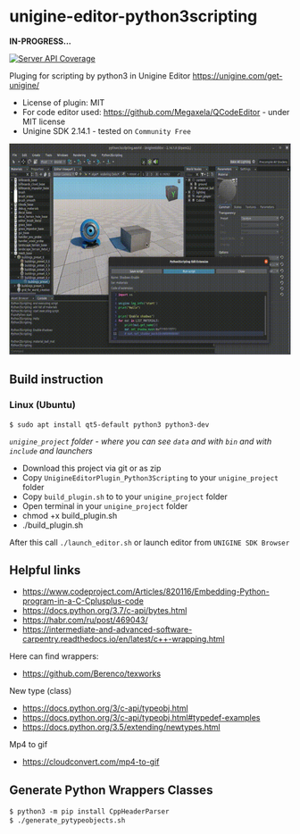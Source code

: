 # unigine-editor-python3scripting

**IN-PROGRESS...**

[![Server API Coverage](https://img.shields.io/badge/Unigine-2.14.1-yellow.svg)](https://developer.unigine.com/en/docs/2.14.1/)

Pluging for scripting by python3 in Unigine Editor https://unigine.com/get-unigine/

* License of plugin: MIT
* For code editor used: https://github.com/Megaxela/QCodeEditor - under MIT license
* Unigine SDK 2.14.1 - tested on `Community Free`

![scoreboard](preview.gif)

## Build instruction

### Linux (Ubuntu)

```
$ sudo apt install qt5-default python3 python3-dev
```

*`unigine_project` folder - where you can see `data` and with `bin` and with `include` and launchers*

- Download this project via git or as zip
- Copy `UnigineEditorPlugin_Python3Scripting` to your `unigine_project` folder
- Copy `build_plugin.sh` to to your `unigine_project` folder
- Open terminal in your `unigine_project` folder
- chmod +x build_plugin.sh
- ./build_plugin.sh

After this call `./launch_editor.sh` or launch editor from `UNIGINE SDK Browser`

## Helpful links

- https://www.codeproject.com/Articles/820116/Embedding-Python-program-in-a-C-Cplusplus-code
- https://docs.python.org/3.7/c-api/bytes.html
- https://habr.com/ru/post/469043/
- https://intermediate-and-advanced-software-carpentry.readthedocs.io/en/latest/c++-wrapping.html

Here can find wrappers:
- https://github.com/Berenco/texworks

New type (class)
- https://docs.python.org/3/c-api/typeobj.html
- https://docs.python.org/3/c-api/typeobj.html#typedef-examples
- https://docs.python.org/3.5/extending/newtypes.html


Mp4 to gif
- https://cloudconvert.com/mp4-to-gif


## Generate Python Wrappers Classes

```
$ python3 -m pip install CppHeaderParser
$ ./generate_pytypeobjects.sh
```

